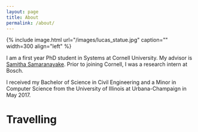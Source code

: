 ```yaml
---
layout: page
title: About
permalink: /about/
---
```


{% include image.html url="/images/lucas_statue.jpg" caption="" width=300 align="left" %}

I am a first year PhD student in Systems at Cornell University. My advisor is [Samitha Samaranayake](https://cee.cornell.edu/samitha/). Prior to joining Cornell, I was a research intern at Bosch.

I received my Bachelor of Science in Civil Engineering and a Minor in Computer Science from the University of Illinois at Urbana-Champaign in May 2017. 


# Travelling 


